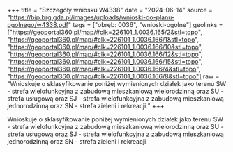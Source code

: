 +++
title = "Szczegóły wniosku W4338"
date = "2024-06-14"
source = "https://bip.brg.gda.pl/images/uploads/wnioski-do-planu-ogolnego/w4338.pdf"
tags = ["obręb: 0036", "wnioski-ogolne"]
geolinks = ["https://geoportal360.pl/map/#clk=226101_1.0036.165/2&stl=topo", "https://geoportal360.pl/map/#clk=226101_1.0036.166/1&stl=topo", "https://geoportal360.pl/map/#clk=226101_1.0036.166/10&stl=topo", "https://geoportal360.pl/map/#clk=226101_1.0036.166/12&stl=topo", "https://geoportal360.pl/map/#clk=226101_1.0036.166/15&stl=topo", "https://geoportal360.pl/map/#clk=226101_1.0036.166/4&stl=topo", "https://geoportal360.pl/map/#clk=226101_1.0036.166/8&stl=topo"]
raw = "Wnioskuje o sklasyfikowanie poniżej wymienionych działek jako terenu SW - strefa wielofunkcyjna z zabudową mieszkaniową wielorodzinną oraz SU - strefa usługową oraz SJ - strefa wielofunkcyjna z zabudową mieszkaniową jednorodzinną oraz SN - strefa zieleni i rekreacji "
+++

Wnioskuje o sklasyfikowanie poniżej wymienionych działek jako terenu SW - strefa
wielofunkcyjna z zabudową mieszkaniową wielorodzinną oraz SU - strefa usługową oraz SJ -
strefa wielofunkcyjna z zabudową mieszkaniową jednorodzinną oraz SN - strefa zieleni i rekreacji



